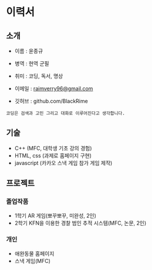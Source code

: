 # 이력서

## 소개
 - 이름 : 윤종규

 - 병역 : 현역 군필
 - 취미 : 코딩, 독서, 명상

 - 이메일 : raimverry96@gmail.com
 - 깃허브 : github.com/BlackRime

```
코딩은 검색과 고민 그리고 대화로 이루어진다고 생각합니다.
```

## 기술

 - C++ (MFC, 대학생 기초 강의 경험)
 - HTML, css (과제로 홈페이지 구현)
 - javascript (카카오 스낵 게임 참가 게임 제작)

## 프로젝트

### 졸업작품
 - 1학기 AR 게임(뽀꾸뽀꾸, 미완성, 2인)
 - 2학기 KFN을 이용한 경찰 범인 추적 시스템(MFC, 논문, 2인)

### 개인
 - 애완동물 홈페이지
 - 스낵 게임(MFC)
